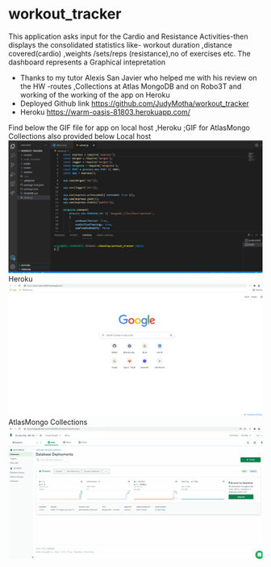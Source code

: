 # workout_tracker
This application  asks input for the Cardio and Resistance Activities-then displays the consolidated statistics like- workout duration ,distance covered(cardio) ,weights /sets/reps (resistance),no of exercises etc.
The dashboard represents a Graphical intepretation
* Thanks to my tutor Alexis San Javier who helped me with his review on the HW -routes ,Collections at Atlas  MongoDB and on Robo3T and working of the working of the app on Heroku
* Deployed Github link  https://github.com/JudyMotha/workout_tracker
* Heroku   https://warm-oasis-81803.herokuapp.com/

Find below the GIF file for app on local host ,Heroku ;GIF for AtlasMongo Collections also provided below
Local host<img src="./Workouts.gif">
Heroku  <img src="./WorkoutsHeroku.gif">
AtlasMongo Collections <img src ="./AtlasMongoDBCollections.gif">
